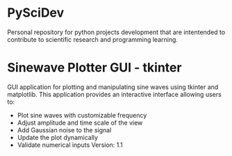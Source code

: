 # PySciDev
Personal repository for python projects development that are intentended to contribute to scientific research and programming learning.

# Sinewave Plotter GUI - tkinter
GUI application for plotting and manipulating sine waves using tkinter and matplotlib.
This application provides an interactive interface allowing users to:
- Plot sine waves with customizable frequency
- Adjust amplitude and time scale of the view
- Add Gaussian noise to the signal
- Update the plot dynamically
- Validate numerical inputs
Version: 1.1

